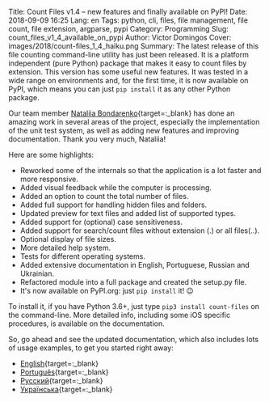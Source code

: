 Title: Count Files v1.4 – new features and finally available on PyPI!
Date: 2018-09-09 16:25
Lang: en
Tags: python, cli, files, file management, file count, file extension, argparse, pypi
Category: Programming
Slug: count_files_v1_4_available_on_pypi
Author: Victor Domingos
Cover: images/2018/count-files_1_4_haiku.png
Summary: The latest release of this file counting command-line utility has just been released. It is a platform independent (pure Python) package that makes it easy to count files by extension. This version has some useful new features. It was tested in a wide range on environments and, for the first time, it is now available on PyPI, which means you can just `pip install` it as any other Python package.


Our team member [Nataliia Bondarenko](https://github.com/NataliaBondarenko){target=:_blank} has done an amazing work in several areas of the project, especially the implementation of the unit test system, as well as adding new features and improving documentation. Thank you very much, Nataliia!

Here are some highlights:

 * Reworked some of the internals so that the application is a lot faster and more responsive.
 * Added visual feedback while the computer is processing.
 * Added an option to count the total number of files.
 * Added full support for handling hidden files and folders.
 * Updated preview for text files and added list of supported types.
 * Added support for (optional) case sensitiveness.
 * Added support for search/count files without extension (.) or all files(..).
 * Optional display of file sizes.
 * More detailed help system.
 * Tests for different operating systems.
 * Added extensive documentation in English, Portuguese, Russian and Ukrainian.
 * Refactored module into a full package and created the setup.py file.
 * It's now available on PyPI.org: just `pip install` it! 😉


To install it, if you have Python 3.6+, just type `pip3 install count-files` on the command-line. More detailed info, including some iOS specific procedures, is available on the documentation.

So, go ahead and see the updated documentation, which also includes lots of usage examples, to get you started right away:

- [English](https://countfiles.readthedocs.io/en/latest/){target=:_blank}
- [Portugu&ecirc;s](https://github.com/victordomingos/Count-files/blob/master/docs/Documentation_PT.md){target=:_blank}
- [&#x420;&#x443;&#x441;&#x441;&#x43A;&#x438;&#x439;](https://github.com/victordomingos/Count-files/tree/master/docs/documentation_ru/README.md){target=:_blank}
- [&#x423;&#x43A;&#x440;&#x430;&#x457;&#x43D;&#x441;&#x44C;&#x43A;&#x430;](https://github.com/victordomingos/Count-files/blob/master/docs/README_UA.md){target=:_blank}


